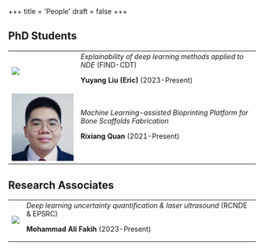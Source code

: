 +++
title = 'People'
draft = false
+++

## PhD Students

<table>     <tr>
<td><img src='https://media.licdn.com/dms/image/D4E03AQGdkPzDsNoCPw/profile-displayphoto-shrink_800_800/0/1697486440739?e=2147483647&v=beta&t=2ceXWMC2ytbEF5G7TWMKsSH2Vd18asODMM6kluwV8BY' width="200"></td>         <td> <i>Explainability of deep learning methods applied to NDE</i> (FIND-CDT) <p > <b>Yuyang Liu (Eric)</b> (2023-Present) </td>
</tr>
<tr>
<td><img src='rixiang_quan.jpg' width="200"></td>         <td> <i>Machine Learning-assisted Bioprinting Platform for Bone Scaffolds Fabrication </i> <p > <b>Rixiang Quan</b> (2021-Present) </td>
</tr>
 </table>

## Research Associates

<table>     <tr>
<td><img src='https://i1.rgstatic.net/ii/profile.image/500710489374720-1496390091473_Q512/Mohammad-Ali-Fakih.jpg' width="200"></td>         <td> <i>Deep learning uncertainty quantification & laser ultrasound</i> (RCNDE & EPSRC) <p > <b>Mohammad Ali Fakih</b> (2023-Present) </td>
</tr>
 </table>

